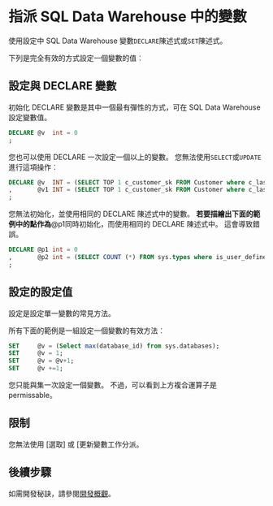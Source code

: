 <properties
   pageTitle="指派 SQL Data Warehouse 中的變數 |Microsoft Azure"
   description="指定 SQL Azure SQL Data Warehouse 變數開發解決方案的秘訣。"
   services="sql-data-warehouse"
   documentationCenter="NA"
   authors="jrowlandjones"
   manager="barbkess"
   editor=""/>

<tags
   ms.service="sql-data-warehouse"
   ms.devlang="NA"
   ms.topic="article"
   ms.tgt_pltfrm="NA"
   ms.workload="data-services"
   ms.date="06/14/2016"
   ms.author="jrj;barbkess;sonyama"/>

# <a name="assign-variables-in-sql-data-warehouse"></a>指派 SQL Data Warehouse 中的變數
使用設定中 SQL Data Warehouse 變數`DECLARE`陳述式或`SET`陳述式。

下列是完全有效的方式設定一個變數的值︰

## <a name="setting-variables-with-declare"></a>設定與 DECLARE 變數

初始化 DECLARE 變數是其中一個最有彈性的方式，可在 SQL Data Warehouse 設定變數值。

```sql
DECLARE @v  int = 0
;
```

您也可以使用 DECLARE 一次設定一個以上的變數。 您無法使用`SELECT`或`UPDATE`進行這項操作︰

```sql
DECLARE @v  INT = (SELECT TOP 1 c_customer_sk FROM Customer where c_last_name = 'Smith')
,       @v1 INT = (SELECT TOP 1 c_customer_sk FROM Customer where c_last_name = 'Jones')
;
```

您無法初始化，並使用相同的 DECLARE 陳述式中的變數。 **若要描繪出下面的範例中的點作為**@p1同時初始化，而使用相同的 DECLARE 陳述式中。 這會導致錯誤。

```sql
DECLARE @p1 int = 0
,       @p2 int = (SELECT COUNT (*) FROM sys.types where is_user_defined = @p1 )
;
```

## <a name="setting-values-with-set"></a>設定的設定值
設定是設定單一變數的常見方法。

所有下面的範例是一組設定一個變數的有效方法︰

```sql
SET     @v = (Select max(database_id) from sys.databases);
SET     @v = 1;
SET     @v = @v+1;
SET     @v +=1;
```

您只能與集一次設定一個變數。 不過，可以看到上方複合運算子是 permissable。

## <a name="limitations"></a>限制
您無法使用 [選取] 或 [更新變數工作分派。


## <a name="next-steps"></a>後續步驟
如需開發秘訣，請參閱[開發概觀][]。

<!--Image references-->

<!--Article references-->
[開發概觀]: sql-data-warehouse-overview-develop.md

<!--MSDN references-->

<!--Other Web references-->
